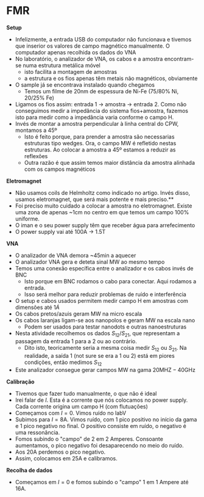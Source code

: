 # FMR
**Setup**
- Infelizmente, a entrada USB do computador não funcionava e tivemos que inserior os valores de campo magnético manualmente. O computador apenas recolhida os dados do VNA 
- No laboratório, o analizador de VNA, os cabos e a amostra encontram-se numa estrutura metálica móvel
    - isto facilita a montagem de amostras
    - a estrutura e os fios apenas têm metais não magnéticos, obviamente
- O sample já se encontrava instalado quando chegamos
    - Temos um filme de 20nm de espessura de Ni-Fe (75/80% Ni, 20/25% Fe)
- Ligamos os fios assim: entrada 1 $\to$ amostra $\to$ entrada 2. Como não conseguimos medir a impedância do sistema fios+amostra, fazemos isto para medir como a impedância varia conforme o campo H.
- Invés de montar a amostra perpendicular à linha central do CPW, montamos a 45º
    - Isto é feito porque, para prender a amostra são necessarias estruturas tipo wedges. Ora, o campo MW é refletido nestas estruturas. Ao colocar a amostra a 45º estamos a reduzir as reflexões
    - Outra razão é que assim temos maior distância da amostra alinhada com os campos magnéticos

**Eletromagnet**
- Não usamos coils de Helmholtz como indicado no artigo. Invés disso, usamos eletromagnet, que será mais potente e mais preciso.**
- Foi preciso muito cuidado a colocar a amostra no eletromagnet. Existe uma zona de apenas ~1cm no centro em que temos um campo 100% uniforme.
- O iman e o seu power supply têm que receber água para arrefecimento
- O power supply vai até 100A $\to$ 1.5T

**VNA**
- O analizador de VNA demora ~45min a aquecer
- O analizador VNA gera e deteta sinal MW ao mesmo tempo
- Temos uma conexão específica entre o analizador e os cabos invés de BNC
    - Isto porque em BNC rodamos o cabo para conectar. Aqui rodamos a entrada.
    - Isso será melhor para reduzir problemas de ruído e interferência
- O setup e cabos usados permitem medir campo H em amostras com dimensões até $1\dot{A}$
- Os cabos pretos/azuis geram MW na micro escala
- Os cabos laranjas ligam-se aos nanopolos e geram MW na escala nano
    - Podem ser usados para testar nanodots e outras nanoestruturas
- Nesta atividade recolhemos os dados $S_{12}/S_{21}$, que representam a passagem da entrada 1 para a 2 ou ao contrário.
    - Dito isto, teoricamente seria a mesma coisa medir $S_{12}$ ou $S_{21}$. Na realidade, a saída 1 (not sure se era a 1 ou 2) está em piores condições, então medimos $S_{12}$
- Este analizador consegue gerar campos MW na gama $20\text{MHZ}-40\text{GHz}$

**Calibração**
- Tivemos que fazer tudo manualmente, o que não é ideal
- Irei falar de $I$. Esta é a corrente que nós colocamos no power supply. Cada corrente origina um campo H (com flutuações)
- Começamos com $I=0$. Vimos ruído no labV
- Subimos para $I=8\text{A}$. Vimos ruído, com 1 pico positivo no início da gama e 1 pico negativo no final. O positivo consiste em ruído, o negativo é uma ressonância.
- Fomos subindo o "campo" de 2 em 2 Amperes. Consoante aumentamos, o pico negativo foi desaparecendo no meio do ruído.
- Aos 20A perdemos o pico negativo.
- Assim, colocamos em 25A e calibramos. 

**Recolha de dados**
- Começamos em $I=0$ e fomos subindo o "campo" 1 em 1 Ampere até 16A.